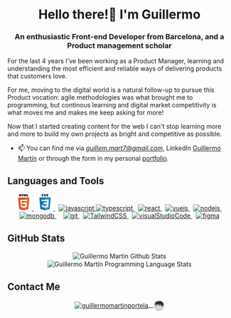 <h1 align="center">Hello there!👋 I'm Guillermo</h1>
<h3 align="center">An enthusiastic Front-end Developer from Barcelona, and a Product management scholar</h3>

For the last 4 years I've been working as a Product Manager, learning and understanding the most efficient and reliable ways of delivering products that customers love. 

For me, moving to the digital world is a natural follow-up to pursue this Product vocation: agile methodologies was what brought me to programming, but continous learning and digital market competitivity is what moves me and makes me keep asking for more!

Now that I started creating content for the web I can't stop learning more and more to build my own projects as bright and competitive as possible.

- 📫 You can find me via <i>guillem.mart7@gmail.com</i>, LinkedIn <a href="https://www.linkedin.com/in/gmartinportela">Guillermo Martín</a> or through the form in my personal <a href="https://www.guillermomartinportela.com">portfolio</a>.

## Languages and Tools

<div>
  <p align="center">
    <a href="https://www.w3.org/html/" target="_blank" rel="noreferrer">
      <img
        src="https://raw.githubusercontent.com/devicons/devicon/master/icons/html5/html5-original-wordmark.svg"
        alt="html5"
        width="37"
      />
    </a>
    &nbsp;
    <a href="https://www.w3schools.com/css/" target="_blank" rel="noreferrer">
      <img
        src="https://raw.githubusercontent.com/devicons/devicon/master/icons/css3/css3-original-wordmark.svg"
        alt="css3"
        width="37"
      />
    </a>
    &nbsp;
    <a
      href="https://developer.mozilla.org/en-US/docs/Web/JavaScript"
      target="_blank"
      rel="noreferrer"
    >
      <img
        src="https://upload.wikimedia.org/wikipedia/commons/9/99/Unofficial_JavaScript_logo_2.svg"
        alt="javascript"
        width="30"
      />
    </a>
    <a
      href="https://developer.mozilla.org/en-US/docs/Web/typescript"
      target="_blank"
      rel="noreferrer"
    >
    <img src="https://cdn.jsdelivr.net/gh/devicons/devicon/icons/typescript/typescript-original.svg" alt="typescript"
        width="30"/>
    </a>
    &nbsp;
    <a href="https://reactjs.org/" target="_blank" rel="noreferrer">
      <img
        src="https://upload.wikimedia.org/wikipedia/commons/4/47/React.svg"
        alt="react"
        width="30"
      />
    </a>
    &nbsp;
    <a href="https://vuejs.org/" target="_blank" rel="noreferrer">
      <img
        src="https://upload.wikimedia.org/wikipedia/commons/9/95/Vue.js_Logo_2.svg"
        alt="vuejs"
        width="30"
      />
    </a>
    &nbsp;
    <a href="https://nodejs.org" target="_blank" rel="noreferrer">
      <img
        src="https://www.svgrepo.com/show/303266/nodejs-icon-logo.svg"
        alt="nodejs"
        width="30"
      />
    </a>
    &nbsp;
    <a href="https://www.mongodb.com/" target="_blank" rel="noreferrer">
      <img
        src="https://cdn.worldvectorlogo.com/logos/mongodb-icon-1.svg"
        alt="mongodb"
        width="35"
      />
    </a>
    &nbsp;
    &nbsp;
    <a href="https://git-scm.com/" target="_blank" rel="noreferrer">
      <img
        src="https://www.vectorlogo.zone/logos/git-scm/git-scm-icon.svg"
        alt="git"
        width="30"
      />
    </a>
    &nbsp;
    <a href="https://tailwindcss.com/" target="_blank" rel="noreferrer">
      <img
        src="https://cdn.worldvectorlogo.com/logos/tailwindcss.svg"
        alt="TailwindCSS"
        width="40"
      />
    </a>
    &nbsp;
    <a href="https://code.visualstudio.com/" target="_blank" rel="noreferrer">
      <img
        src="https://cdn.worldvectorlogo.com/logos/visual-studio-code-1.svg"
        alt="visualStudioCode"
        width="30"
      />
    </a>
    &nbsp;
    <a href="https://www.figma.com/" target="_blank" rel="noreferrer">
      <img
        src="https://www.vectorlogo.zone/logos/figma/figma-icon.svg"
        alt="figma"
        width="30"
      />
    </a>
  </p>
</div>

## GitHub Stats
<div align="center">
 <img align="center" height="150" src="https://github-readme-stats.vercel.app/api?username=Portela44&show_icons=true&locale=en&hide=issues" alt="Guillermo Martin Github Stats" />
 <img align="center" height="150" src="https://github-readme-stats.vercel.app/api/top-langs/?username=Portela44&layout=compact" alt="Guillermo Martín Programming Language Stats" />
</div>

## Contact Me
<p align="center">
  <a href="https://linkedin.com/in/gmartinportela" target="blank"
    ><img
      align="center"
      src="https://raw.githubusercontent.com/rahuldkjain/github-profile-readme-generator/master/src/images/icons/Social/linked-in-alt.svg"
      alt="guillermomartinportela"
      width="24"
    />
  &nbsp;
  <a href="https://guillermomartinportela.com/" target="blank"
    ><img
      align="center"
      src="media/foto-perfil.png"
      alt="portela44icon"
      width="24"
    />
  </a>
</p>
